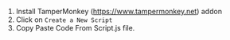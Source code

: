 1. Install TamperMonkey (https://www.tampermonkey.net) addon
2. Click on `Create a New Script`
3. Copy Paste Code From Script.js file.

